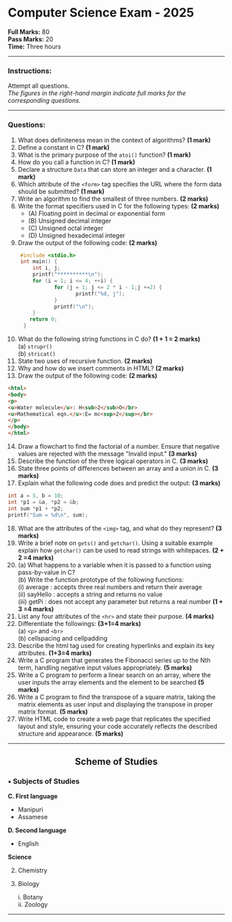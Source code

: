 # Computer Science Exam - 2025

**Full Marks:** 80  
**Pass Marks:** 20  
**Time:** Three hours

---

### Instructions:
Attempt all questions.  
*The figures in the right-hand margin indicate full marks for the corresponding questions.*

---

### Questions:

1. What does definiteness mean in the context of algorithms? **(1 mark)**  
2. Define a constant in C? **(1 mark)**  
3. What is the primary purpose of the `atoi()` function? **(1 mark)**  
4. How do you call a function in C? **(1 mark)**  
5. Declare a structure `Data` that can store an integer and a character. **(1 mark)**  
6. Which attribute of the `<form>` tag specifies the URL where the form data should be submitted? **(1 mark)**  
7. Write an algorithm to find the smallest of three numbers. **(2 marks)**  
8. Write the format specifiers used in C for the following types: **(2 marks)**  
    - (A) Floating point in decimal or exponential form  
    - (B) Unsigned decimal integer  
    - (C) Unsigned octal integer  
    - (D) Unsigned hexadecimal integer  
9. Draw the output of the following code: **(2 marks)**
```c
    #include <stdio.h>
    int main() {
        int i, j;
        printf("**********\n");
        for (i = 1; i <= 4; ++i) {
               for (j = 1; j <= 2 * i - 1;j +=2) {
                      printf("%d, j");
               }
               printf("\n");
        }
       return 0;
     } 
```
10. What do the following string functions in C do? **(1 + 1 = 2 marks)**<br>
(a) `strupr() `<br>
(b) `stricat() `
11. State two uses of recursive function. **(2 marks)**
12. Why and how do we insert comments in HTML? **(2 marks)**
13. Draw the output of the following code: **(2 marks)**
```html
<html> 
<body> 
<p> 
<u>Water molecule</u>: H<sub>2</sub>O</br> 
<u>Mathematical eqn.</u>:E= mc<sup>2</sup></br> 
</p> 
</body> 
</html> 
```
14. Draw a flowchart to find the factorial of a number. Ensure that negative values are rejected with the message "Invalid input." **(3 marks)**
15. Describe the function of the three logical operators in C. **(3 marks)**
16. State three points of differences between an array and a union in C. **(3 marks)**
17. Explain what the following code does and predict the output: **(3 marks)**
```C
int a = 5, b = 10; 
int *p1 = &a, *p2 = &b; 
int sum *p1 + *p2; 
printf("Sum = %d\n", sum);
```
18. What are the attributes of the `<img>` tag, and what do they represent? **(3 marks)** 
19. Write a brief note on `gets()` and `getchar()`. Using a suitable example explain how `getchar()` can be used to read strings with whitepaces. **(2 + 2 =4 marks)**
20. (a) What happens to a variable when it is passed to a function using pass-by-value in C? <br>
    (b) Write the function prototype of the following functions: <br>
        (i) average : accepts three real numbers and return their average <br>
        (ii) sayHello : accepts a string and returns no value <br>
        (iii) getPi : does not accept any parameter but returns a real number **(1 + 3 =4 marks)**
21. List any four attributes of the `<hr>` and state their purpose. **(4 marks)**
22. Differentiate the followings: **(3+1=4 marks)** <br>
    (a) `<p>` and `<br>` <br>
    (b) cellspacing and cellpadding
23. Describe the html tag used for creating hyperlinks and explain its key attributes. **(1+3=4 marks)**
24. Write a C program that generates the Fibonacci series up to the Nth term, handling negative input values appropriately. **(5 marks)**
25. Write a C program to perform a linear search on an array, where the user inputs the array elements and the element to be searched **(5 marks)**
26. Write a C program to find the transpose of a square matrix, taking the matrix elements as user input and displaying the transpose in proper matrix format. **(5 marks)** 
27. Write HTML code to create a web page that replicates the specified layout and style, ensuring your code accurately reflects the described structure and appearance. **(5 marks)** 
---
<div align="center">
    
## Scheme of Studies
</div>

### • Subjects of Studies

**C. First language**  
      
  - Manipuri  
  - Assamese  

**D. Second language**  
- English  

**Science**  

2. Chemistry  
3. Biology <br>

    i. Botany <br>
    ii. Zoology

---
